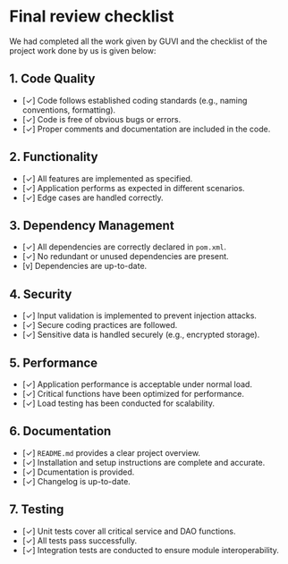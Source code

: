 
# Final review checklist
 
We had completed all the work given by GUVI and the checklist of the project work done by us is given below:
 


## 1. Code Quality
- [✓] Code follows established coding standards (e.g., naming conventions, formatting).
- [✓] Code is free of obvious bugs or errors.
- [✓] Proper comments and documentation are included in the code.

## 2. Functionality
- [✓] All features are implemented as specified.
- [✓] Application performs as expected in different scenarios.
- [✓] Edge cases are handled correctly.

## 3. Dependency Management
- [✓] All dependencies are correctly declared in `pom.xml`.
- [✓] No redundant or unused dependencies are present.
- [v] Dependencies are up-to-date.

## 4. Security
- [✓] Input validation is implemented to prevent injection attacks.
- [✓] Secure coding practices are followed.
- [✓] Sensitive data is handled securely (e.g., encrypted storage).

## 5. Performance
- [✓] Application performance is acceptable under normal load.
- [✓] Critical functions have been optimized for performance.
- [✓] Load testing has been conducted for scalability.

## 6. Documentation
- [✓] `README.md` provides a clear project overview.
- [✓] Installation and setup instructions are complete and accurate.
- [✓] Dcumentation is provided.
- [✓] Changelog is up-to-date.

## 7. Testing
- [✓] Unit tests cover all critical service and DAO functions.
- [✓] All tests pass successfully.
- [✓] Integration tests are conducted to ensure module interoperability.

## 


